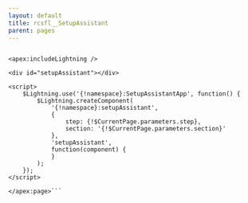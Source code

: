 ```yaml
---
layout: default
title: rcsfl__SetupAssistant
parent: pages
---
```


```<apex:page sidebar="false" showHeader="false" controller="rcsfl.LightningOutController" title="RingCentral Setup Assistant">

<apex:includeLightning />

<div id="setupAssistant"></div>

<script>
    $Lightning.use('{!namespace}:SetupAssistantApp', function() {
        $Lightning.createComponent(
            '{!namespace}:setupAssistant',
            {
                step: {!$CurrentPage.parameters.step},
                section: '{!$CurrentPage.parameters.section}'
            },
            'setupAssistant',
            function(component) {
            }
        );
    });
</script>

</apex:page>```
